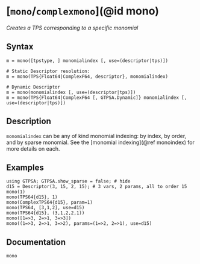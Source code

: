 # [`mono`/`complexmono`](@id mono)
*Creates a TPS corresponding to a specific monomial*
## Syntax
```
m = mono([tpstype, ] monomialindex [, use=(descriptor|tps)])

# Static Descriptor resolution:
m = mono(TPS{Float64|ComplexF64, descriptor}, monomialindex)

# Dynamic Descriptor
m = mono(monomialindex [, use=(descriptor|tps)])
m = mono(TPS{Float64|ComplexF64 [, GTPSA.Dynamic]} monomialindex [, use=(descriptor|tps)])
```

## Description
`monomialindex` can be any of kind monomial indexing: by index, by order, and by sparse monomial. See the [monomial indexing](@ref monoindex) for more details on each.

## Examples
```@repl desc
using GTPSA; GTPSA.show_sparse = false; # hide
d15 = Descriptor(3, 15, 2, 15); # 3 vars, 2 params, all to order 15
mono(1)
mono(TPS64{d15}, 1)
mono(ComplexTPS64{d15}, param=1)
mono(TPS64, [3,1,2], use=d15)
mono(TPS64{d15}, (3,1,2,2,1))
mono([1=>3, 2=>1, 3=>3])
mono((1=>3, 2=>1, 3=>2), params=(1=>2, 2=>1), use=d15)
```

## Documentation
```@docs
mono
```